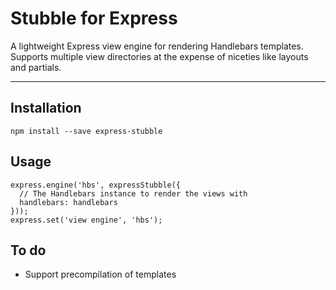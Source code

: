 # Stubble for Express

A lightweight Express view engine for rendering Handlebars templates. Supports
multiple view directories at the expense of niceties like layouts and partials.

* * *

## Installation

    npm install --save express-stubble

## Usage

    express.engine('hbs', expressStubble({
      // The Handlebars instance to render the views with
      handlebars: handlebars
    }));
    express.set('view engine', 'hbs');

## To do

* Support precompilation of templates
